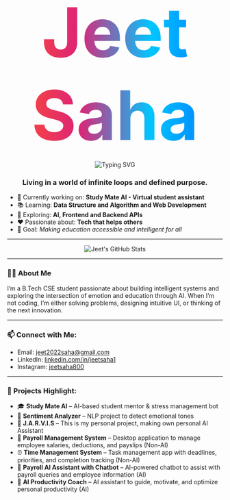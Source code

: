 <!-- Centered Typing Animation -->
<div align="center">
  <h1 style="font-size: 10rem; background: linear-gradient(90deg, #ff512f, #dd2476, #00c6ff, #0072ff); -webkit-background-clip: text; -webkit-text-fill-color: transparent; margin-bottom: 10px; text-decoration: none;">
    Jeet Saha
  </h1>
  <a href="https://github.com/jeetsaha1" style="text-decoration: none;">
    <img src="https://readme-typing-svg.demolab.com?font=Fira+Code&pause=1000&color=58A6FF&center=true&vCenter=true&width=800&height=100&lines=Hi+%F0%9F%91%8B%2C+I'm+Jeet+Saha;AI+Explorer+%F0%9F%A4%96;Building+Study+Mate+AI+%F0%9F%9A%80;Frontend+%2B+Backend+Learner+%F0%9F%8C%90;Making+Education+Smarter+%F0%9F%8E%93&fontSize=30" alt="Typing SVG" />
  </a>
</div>

</p>
<h3 align="center">Living in a world of infinite loops and defined purpose.</h3>

- 🔭 Currently working on: **Study Mate AI - Virtual student assistant**
- 📚 Learning: **Data Structure and Algorithm and Web Development**
- 🧠 Exploring: **AI, Frontend and Backend APIs**
- ❤️ Passionate about: **Tech that helps others**
- 🎯 Goal: *Making education accessible and intelligent for all*

---

<p align="center">
  <img src="https://github-readme-stats.vercel.app/api?username=jeetsaha1&show_icons=true&theme=radical" alt="Jeet's GitHub Stats" />
</p>


---

### 🧑‍💻 About Me
I’m a B.Tech CSE student passionate about building intelligent systems and exploring the intersection of emotion and education through AI. When I’m not coding, I’m either solving problems, designing intuitive UI, or thinking of the next innovation.

---

### 📫 Connect with Me:
- Email: jeet2022saha@gmail.com  
- LinkedIn: [linkedin.com/in/jeetsaha1](https://www.linkedin.com/in/jeet-saha1)  
- Instagram: [jeetsaha800](https://www.instagram.com/jeetsaha800/)

---

### 📌 Projects Highlight:
- 🎓 **Study Mate AI** – AI-based student mentor & stress management bot  
- 🧠 **Sentiment Analyzer** – NLP project to detect emotional tones  
- 🤖 **J.A.R.V.I.S** – This is my personal project, making own personal AI Assistant
- 💼 **Payroll Management System** – Desktop application to manage employee salaries, deductions, and payslips (Non-AI)  
- ⏰ **Time Management System** – Task management app with deadlines, priorities, and completion tracking (Non-AI)  
- 🤖 **Payroll AI Assistant with Chatbot** – AI-powered chatbot to assist with payroll queries and employee information (AI)  
- 🚀 **AI Productivity Coach** – AI assistant to guide, motivate, and optimize personal productivity (AI)

